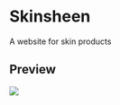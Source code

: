 # Skinsheen
A website for skin products
## Preview 
![](https://github.com/CharanpreetKaur03/Skinsheen) 
